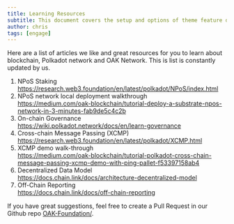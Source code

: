 ```yaml
---
title: Learning Resources
subtitle: This document covers the setup and options of theme feature described in the doc title
author: chris
tags: [engage]
---
```


Here are a list of articles we like and great resources for you to learn about blockchain, Polkadot network and OAK Network. This is list is constantly updated by us.

1. NPoS Staking  
    <https://research.web3.foundation/en/latest/polkadot/NPoS/index.html>
1. NPoS network local deployment walkthrough  
    <https://medium.com/oak-blockchain/tutorial-deploy-a-substrate-npos-network-in-3-minutes-fab9de5c4c2b>
1. On-chain Governance  
    <https://wiki.polkadot.network/docs/en/learn-governance>
1. Cross-chain Message Passing (XCMP)  
    <https://research.web3.foundation/en/latest/polkadot/XCMP.html>
1. XCMP demo walk-through  
    <https://medium.com/oak-blockchain/tutorial-polkadot-cross-chain-message-passing-xcmp-demo-with-ping-pallet-f53397158ab4>
1. Decentralized Data Model  
    <https://docs.chain.link/docs/architecture-decentralized-model>
1. Off-Chain Reporting  
    <https://docs.chain.link/docs/off-chain-reporting>

If you have great suggestions, feel free to create a Pull Request in our Github repo [OAK-Foundation/](https://github.com/OAK-Foundation/).